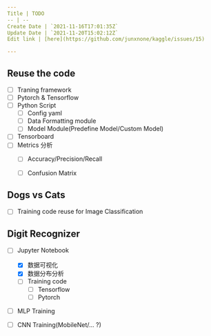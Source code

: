 ```yaml
---
Title | TODO
-- | --
Create Date | `2021-11-16T17:01:35Z`
Update Date | `2021-11-20T15:02:12Z`
Edit link | [here](https://github.com/junxnone/kaggle/issues/15)

---
```

## Reuse the code
- [ ] Traning framework
- [ ] Pytorch & Tensorflow
- [ ] Python Script
  - [ ] Config yaml
  - [ ] Data Formatting module
  - [ ] Model Module(Predefine Model/Custom Model)
- [ ] Tensorboard
- [ ] Metrics 分析
  - [ ] Accuracy/Precision/Recall
  - [ ] Confusion Matrix


## Dogs vs Cats
- [ ] Training code reuse for Image Classification


## Digit Recognizer
- [ ] Jupyter Notebook
  - [x] 数据可视化
  - [x] 数据分布分析
  - [ ] Training code
    - [ ] Tensorflow
    - [ ] Pytorch
- [ ] MLP Training
- [ ] CNN Training(MobileNet/... ?)


